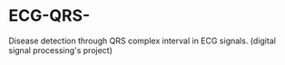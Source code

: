 # ECG-QRS-
Disease detection through QRS complex interval in ECG signals. (digital signal processing's project)
